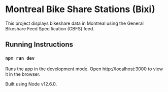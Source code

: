 # Montreal Bike Share Stations (Bixi)

This project displays bikeshare data in Montreal using the General Bikeshare Feed Specification (GBFS) feed.

## Running Instructions

### `npm run dev`

Runs the app in the development mode. Open http://localhost:3000 to view it in the browser.

Built using Node v12.6.0.